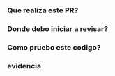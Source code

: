 ### Que realiza este PR?

### Donde debo iniciar a revisar?

### Como pruebo este codigo?

### evidencia